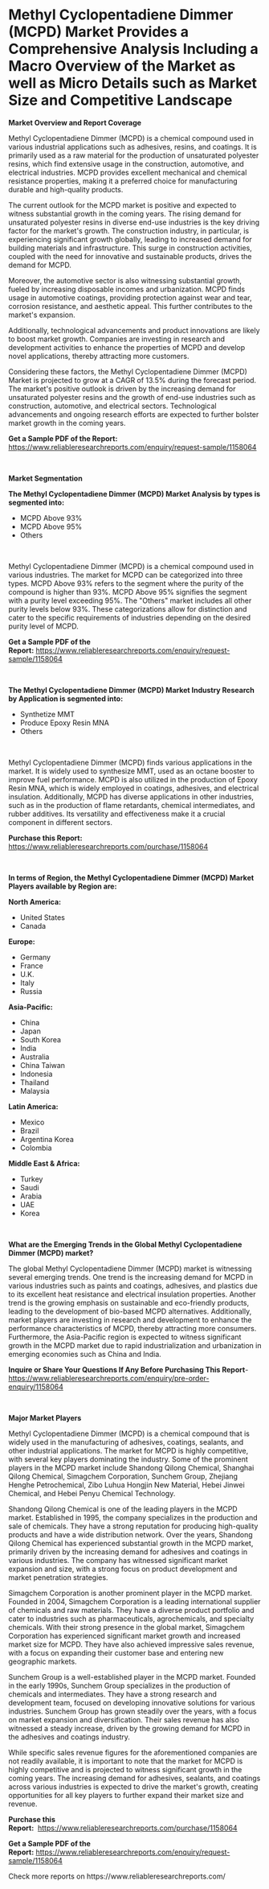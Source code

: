 <p><h1>Methyl Cyclopentadiene Dimmer (MCPD) Market Provides a Comprehensive Analysis Including a Macro Overview of the Market as well as Micro Details such as Market Size and Competitive Landscape</h1></p><p><strong>Market Overview and Report Coverage</strong></p>
<p><p>Methyl Cyclopentadiene Dimmer (MCPD) is a chemical compound used in various industrial applications such as adhesives, resins, and coatings. It is primarily used as a raw material for the production of unsaturated polyester resins, which find extensive usage in the construction, automotive, and electrical industries. MCPD provides excellent mechanical and chemical resistance properties, making it a preferred choice for manufacturing durable and high-quality products.</p><p>The current outlook for the MCPD market is positive and expected to witness substantial growth in the coming years. The rising demand for unsaturated polyester resins in diverse end-use industries is the key driving factor for the market's growth. The construction industry, in particular, is experiencing significant growth globally, leading to increased demand for building materials and infrastructure. This surge in construction activities, coupled with the need for innovative and sustainable products, drives the demand for MCPD.</p><p>Moreover, the automotive sector is also witnessing substantial growth, fueled by increasing disposable incomes and urbanization. MCPD finds usage in automotive coatings, providing protection against wear and tear, corrosion resistance, and aesthetic appeal. This further contributes to the market's expansion.</p><p>Additionally, technological advancements and product innovations are likely to boost market growth. Companies are investing in research and development activities to enhance the properties of MCPD and develop novel applications, thereby attracting more customers.</p><p>Considering these factors, the Methyl Cyclopentadiene Dimmer (MCPD) Market is projected to grow at a CAGR of 13.5% during the forecast period. The market's positive outlook is driven by the increasing demand for unsaturated polyester resins and the growth of end-use industries such as construction, automotive, and electrical sectors. Technological advancements and ongoing research efforts are expected to further bolster market growth in the coming years.</p></p>
<p><strong>Get a Sample PDF of the Report:</strong> <a href="https://www.reliableresearchreports.com/enquiry/request-sample/1158064">https://www.reliableresearchreports.com/enquiry/request-sample/1158064</a></p>
<p>&nbsp;</p>
<p><strong>Market Segmentation</strong></p>
<p><strong>The Methyl Cyclopentadiene Dimmer (MCPD) Market Analysis by types is segmented into:</strong></p>
<p><ul><li>MCPD Above 93%</li><li>MCPD Above 95%</li><li>Others</li></ul></p>
<p>&nbsp;</p>
<p><p>Methyl Cyclopentadiene Dimmer (MCPD) is a chemical compound used in various industries. The market for MCPD can be categorized into three types. MCPD Above 93% refers to the segment where the purity of the compound is higher than 93%. MCPD Above 95% signifies the segment with a purity level exceeding 95%. The "Others" market includes all other purity levels below 93%. These categorizations allow for distinction and cater to the specific requirements of industries depending on the desired purity level of MCPD.</p></p>
<p><strong>Get a Sample PDF of the Report:</strong>&nbsp;<a href="https://www.reliableresearchreports.com/enquiry/request-sample/1158064">https://www.reliableresearchreports.com/enquiry/request-sample/1158064</a></p>
<p>&nbsp;</p>
<p><strong>The Methyl Cyclopentadiene Dimmer (MCPD) Market Industry Research by Application is segmented into:</strong></p>
<p><ul><li>Synthetize MMT</li><li>Produce Epoxy Resin MNA</li><li>Others</li></ul></p>
<p>&nbsp;</p>
<p><p>Methyl Cyclopentadiene Dimmer (MCPD) finds various applications in the market. It is widely used to synthesize MMT, used as an octane booster to improve fuel performance. MCPD is also utilized in the production of Epoxy Resin MNA, which is widely employed in coatings, adhesives, and electrical insulation. Additionally, MCPD has diverse applications in other industries, such as in the production of flame retardants, chemical intermediates, and rubber additives. Its versatility and effectiveness make it a crucial component in different sectors.</p></p>
<p><strong>Purchase this Report:</strong>&nbsp; <a href="https://www.reliableresearchreports.com/purchase/1158064">https://www.reliableresearchreports.com/purchase/1158064</a></p>
<p>&nbsp;</p>
<p><strong>In terms of Region, the Methyl Cyclopentadiene Dimmer (MCPD) Market Players available by Region are:</strong></p>
<p>
    <p> <strong> North America: </strong>
        <ul>
            <li>United States</li>
            <li>Canada</li>
        </ul>
        </p> 
    <p> <strong> Europe: </strong>
        <ul>
            <li>Germany</li>
            <li>France</li>
            <li>U.K.</li>
            <li>Italy</li>
            <li>Russia</li>
        </ul>
        </p> 
    <p> <strong> Asia-Pacific: </strong>
        <ul>
            <li>China</li>
            <li>Japan</li>
            <li>South Korea</li>
            <li>India</li>
            <li>Australia</li>
            <li>China Taiwan</li>
            <li>Indonesia</li>
            <li>Thailand</li>
            <li>Malaysia</li>
        </ul>
        </p> 
    <p> <strong> Latin America: </strong>
        <ul>
            <li>Mexico</li>
            <li>Brazil</li>
            <li>Argentina Korea</li>
            <li>Colombia</li>
        </ul>
        </p> 
    <p> <strong> Middle East & Africa: </strong>
        <ul>
            <li>Turkey</li>
            <li>Saudi</li>
            <li>Arabia</li>
            <li>UAE</li>
            <li>Korea</li>
        </ul>
    </p>
    </p>
<p>&nbsp;</p>
<p><strong>What are the Emerging Trends in the Global Methyl Cyclopentadiene Dimmer (MCPD) market?</strong></p>
<p><p>The global Methyl Cyclopentadiene Dimmer (MCPD) market is witnessing several emerging trends. One trend is the increasing demand for MCPD in various industries such as paints and coatings, adhesives, and plastics due to its excellent heat resistance and electrical insulation properties. Another trend is the growing emphasis on sustainable and eco-friendly products, leading to the development of bio-based MCPD alternatives. Additionally, market players are investing in research and development to enhance the performance characteristics of MCPD, thereby attracting more consumers. Furthermore, the Asia-Pacific region is expected to witness significant growth in the MCPD market due to rapid industrialization and urbanization in emerging economies such as China and India.</p></p>
<p><strong>Inquire or Share Your Questions If Any Before Purchasing This Report</strong>- <a href="https://www.reliableresearchreports.com/enquiry/pre-order-enquiry/1158064">https://www.reliableresearchreports.com/enquiry/pre-order-enquiry/1158064</a></p>
<p>&nbsp;</p>
<p><strong>Major Market Players</strong></p>
<p><p>Methyl Cyclopentadiene Dimmer (MCPD) is a chemical compound that is widely used in the manufacturing of adhesives, coatings, sealants, and other industrial applications. The market for MCPD is highly competitive, with several key players dominating the industry. Some of the prominent players in the MCPD market include Shandong Qilong Chemical, Shanghai Qilong Chemical, Simagchem Corporation, Sunchem Group, Zhejiang Henghe Petrochemical, Zibo Luhua Hongjin New Material, Hebei Jinwei Chemical, and Hebei Penyu Chemical Technology.</p><p>Shandong Qilong Chemical is one of the leading players in the MCPD market. Established in 1995, the company specializes in the production and sale of chemicals. They have a strong reputation for producing high-quality products and have a wide distribution network. Over the years, Shandong Qilong Chemical has experienced substantial growth in the MCPD market, primarily driven by the increasing demand for adhesives and coatings in various industries. The company has witnessed significant market expansion and size, with a strong focus on product development and market penetration strategies.</p><p>Simagchem Corporation is another prominent player in the MCPD market. Founded in 2004, Simagchem Corporation is a leading international supplier of chemicals and raw materials. They have a diverse product portfolio and cater to industries such as pharmaceuticals, agrochemicals, and specialty chemicals. With their strong presence in the global market, Simagchem Corporation has experienced significant market growth and increased market size for MCPD. They have also achieved impressive sales revenue, with a focus on expanding their customer base and entering new geographic markets.</p><p>Sunchem Group is a well-established player in the MCPD market. Founded in the early 1990s, Sunchem Group specializes in the production of chemicals and intermediates. They have a strong research and development team, focused on developing innovative solutions for various industries. Sunchem Group has grown steadily over the years, with a focus on market expansion and diversification. Their sales revenue has also witnessed a steady increase, driven by the growing demand for MCPD in the adhesives and coatings industry.</p><p>While specific sales revenue figures for the aforementioned companies are not readily available, it is important to note that the market for MCPD is highly competitive and is projected to witness significant growth in the coming years. The increasing demand for adhesives, sealants, and coatings across various industries is expected to drive the market's growth, creating opportunities for all key players to further expand their market size and revenue.</p></p>
<p><strong>Purchase this Report:</strong>&nbsp;&nbsp;<a href="https://www.reliableresearchreports.com/purchase/1158064">https://www.reliableresearchreports.com/purchase/1158064</a></p>
<p></p>
<p><strong>Get a Sample PDF of the Report:</strong>&nbsp;<a href="https://www.reliableresearchreports.com/enquiry/request-sample/1158064">https://www.reliableresearchreports.com/enquiry/request-sample/1158064</a></p>
<p>Check more reports on https://www.reliableresearchreports.com/</p>